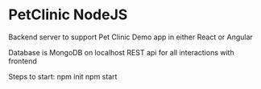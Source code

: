 # PetClinic NodeJS
Backend server to support Pet Clinic Demo app in either React or Angular

Database is MongoDB on localhost 
REST api for all interactions with frontend

Steps to start:
npm init
npm start

